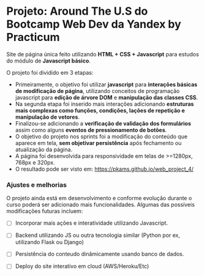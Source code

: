 # Projeto: Around The U.S do Bootcamp Web Dev da Yandex by Practicum

Site de página única feito utilizando **HTML + CSS + Javascript** para estudos do módulo de **Javascript básico**.

O projeto foi dividido em 3 etapas:
- Primeiramente, o objetivo foi utilizar **javascript** para **interações básicas de modificação de página**, utilizando conceitos de programação javascript para **edição de árvore DOM** e **manipulação das classes CSS**.
- Na segunda etapa foi inserido mais interações adicionando **estruturas mais complexas como funções, condições, lações de repetição e manipulação de vetores**.
- Finalizou-se adicionando a **verificação de validação dos formulários** assim como alguns **eventos de pressionamento de botões**. 
- O objetivo do projeto nos sprints foi a modificação do conteúdo que aparece em tela, **sem objetivar persistência** após fechamento ou atualização da página.
- A página foi desenvolvida para responsividade em telas de >=1280px, 768px e 320px.
- O resultado pode ser visto em: https://pkams.github.io/web_project_4/

### Ajustes e melhorias

O projeto ainda está em desenvolvimento e conforme evolução durante o curso poderá ser adicionado mais funcionalidades.
Algumas das possíveis modificações futuras incluem:

- [ ] Incorporar mais ações e interatividade utilizando Javascript.
- [ ] Backend utilizando JS ou outra tecnologia similar (Python por ex, utilizando Flask ou Django)
- [ ] Persistência do conteudo dinâmicamente usando banco de dados.
- [ ] Deploy do site interativo em cloud (AWS/Heroku/Etc)

